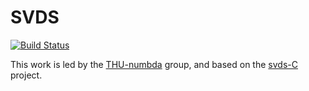 # SVDS

[![Build Status](https://github.com/stevenlele/SVDS.jl/actions/workflows/CI.yml/badge.svg?branch=main)](https://github.com/stevenlele/SVDS.jl/actions/workflows/CI.yml?query=branch%3Amain)

This work is led by the [THU-numbda](https://github.com/THU-numbda) group, and based on the [svds-C](https://github.com/XuFengthucs/svds-c) project.
